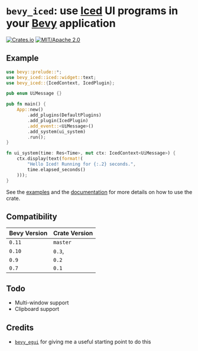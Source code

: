 # `bevy_iced`: use [Iced](https://github.com/iced-rs/iced) UI programs in your [Bevy](https://github.com/bevyengine/bevy/) application

[![Crates.io](https://img.shields.io/crates/v/bevy_iced.svg)](https://crates.io/crates/bevy_iced)
[![MIT/Apache 2.0](https://img.shields.io/badge/license-MIT%2FApache-blue.svg)](./LICENSE)

## Example

```rust
use bevy::prelude::*;
use bevy_iced::iced::widget::text;
use bevy_iced::{IcedContext, IcedPlugin};

pub enum UiMessage {}

pub fn main() {
    App::new()
        .add_plugins(DefaultPlugins)
        .add_plugin(IcedPlugin)
        .add_event::<UiMessage>()
        .add_system(ui_system)
        .run();
}

fn ui_system(time: Res<Time>, mut ctx: IcedContext<UiMessage>) {
    ctx.display(text(format!(
        "Hello Iced! Running for {:.2} seconds.",
        time.elapsed_seconds()
    )));
}
```

See the [examples](https://github.com/tasgon/bevy_iced/tree/master/examples) and the [documentation](https://docs.rs/bevy_iced) for more details on how to use the crate.

## Compatibility

|Bevy Version  |Crate Version  |
|--------------|---------------|
|`0.11`        |`master`       |
|`0.10`        |`0.3`,         |
|`0.9`         |`0.2`          |
|`0.7`         |`0.1`          |

## Todo

- Multi-window support
- Clipboard support

## Credits

- [`bevy_egui`](https://github.com/mvlabat/bevy_egui) for giving me a useful starting point to do this
